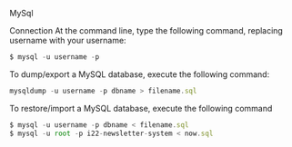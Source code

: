 MySql

Connection
At the command line, type the following command, replacing username with your username:
```js
$ mysql -u username -p
```

To dump/export a MySQL database, execute the following command:
```js
mysqldump -u username -p dbname > filename.sql
```

To restore/import a MySQL database, execute the following command
```js
$ mysql -u username -p dbname < filename.sql
$ mysql -u root -p i22-newsletter-system < now.sql
```
